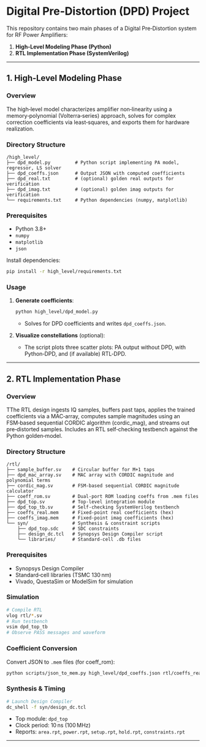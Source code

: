 # Digital Pre‑Distortion (DPD) Project

This repository contains two main phases of a Digital Pre‑Distortion system for RF Power Amplifiers:

1. **High‑Level Modeling Phase (Python)**
2. **RTL Implementation Phase (SystemVerilog)**

---

## 1. High‑Level Modeling Phase

### Overview

The high‑level model characterizes amplifier non‑linearity using a memory‑polynomial (Volterra‑series) approach, solves for complex correction coefficients via least‑squares, and exports them for hardware realization.

### Directory Structure

```
/high_level/
├── dpd_model.py         # Python script implementing PA model, regressor, LS solver
├── dpd_coeffs.json      # Output JSON with computed coefficients
├── dpd_real.txt         # (optional) golden real outputs for verification
├── dpd_imag.txt         # (optional) golden imag outputs for verification
└── requirements.txt     # Python dependencies (numpy, matplotlib)
```

### Prerequisites

* Python 3.8+
* `numpy`
* `matplotlib`
* `json`

Install dependencies:

```bash
pip install -r high_level/requirements.txt
```

### Usage

1. **Generate coefficients**:

   ```bash
   python high_level/dpd_model.py
   ```

   * Solves for DPD coefficients and writes `dpd_coeffs.json`.

2. **Visualize constellations** (optional):

   * The script plots three scatter plots: PA output without DPD, with Python‑DPD, and (if available) RTL‑DPD.

---

## 2. RTL Implementation Phase

### Overview

TThe RTL design ingests IQ samples, buffers past taps, applies the trained coefficients via a MAC‑array, computes sample magnitudes using an FSM‑based sequential CORDIC algorithm (cordic_mag), and streams out pre‑distorted samples. Includes an RTL self‑checking testbench against the Python golden‑model.

### Directory Structure

```
/rtl/
├── sample_buffer.sv    # Circular buffer for M+1 taps
├── dpd_mac_array.sv    # MAC array with CORDIC magnitude and polynomial terms
├── cordic_mag.sv       # FSM-based sequential CORDIC magnitude calculator
├── coeff_rom.sv        # Dual‑port ROM loading coeffs from .mem files
├── dpd_top.sv          # Top-level integration module
├── dpd_top_tb.sv       # Self‑checking SystemVerilog testbench
├── coeffs_real.mem     # Fixed‑point real coefficients (hex)
├── coeffs_imag.mem     # Fixed‑point imag coefficients (hex)
└── syn/                # Synthesis & constraint scripts
    ├── dpd_top.sdc     # SDC constraints
    ├── design_dc.tcl   # Synopsys Design Compiler script
    └── libraries/      # Standard‑cell .db files
```

### Prerequisites

* Synopsys Design Compiler
* Standard‑cell libraries (TSMC 130 nm)
* Vivado, QuestaSim or ModelSim for simulation

### Simulation

```bash
# Compile RTL
vlog rtl/*.sv
# Run testbench
vsim dpd_top_tb
# Observe PASS messages and waveform
```

### Coefficient Conversion

Convert JSON to `.mem` files (for coeff\_rom):

```bash
python scripts/json_to_mem.py high_level/dpd_coeffs.json rtl/coeffs_real.mem rtl/coeffs_imag.mem
```

### Synthesis & Timing

```bash
# Launch Design Compiler
dc_shell -f syn/design_dc.tcl
```

* Top module: `dpd_top`
* Clock period: 10 ns (100 MHz)
* Reports: `area.rpt`, `power.rpt`, `setup.rpt`, `hold.rpt`, `constraints.rpt`

---


